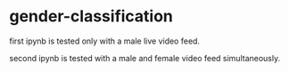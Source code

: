 # gender-classification

first ipynb is tested only with a male live video feed.

second ipynb is tested with a male and female video feed simultaneously.
